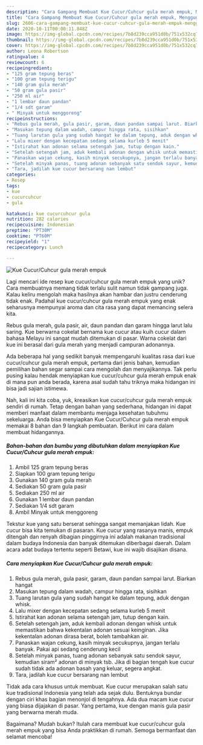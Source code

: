 ```yaml
---
description: "Cara Gampang Membuat Kue Cucur/Cuhcur gula merah empuk, Menggugah Selera"
title: "Cara Gampang Membuat Kue Cucur/Cuhcur gula merah empuk, Menggugah Selera"
slug: 2606-cara-gampang-membuat-kue-cucur-cuhcur-gula-merah-empuk-menggugah-selera
date: 2020-10-11T00:00:11.848Z
image: https://img-global.cpcdn.com/recipes/7b8d239cca951d0b/751x532cq70/kue-cucurcuhcur-gula-merah-empuk-foto-resep-utama.jpg
thumbnail: https://img-global.cpcdn.com/recipes/7b8d239cca951d0b/751x532cq70/kue-cucurcuhcur-gula-merah-empuk-foto-resep-utama.jpg
cover: https://img-global.cpcdn.com/recipes/7b8d239cca951d0b/751x532cq70/kue-cucurcuhcur-gula-merah-empuk-foto-resep-utama.jpg
author: Leona Robertson
ratingvalue: 4
reviewcount: 6
recipeingredient:
- "125 gram tepung beras"
- "100 gram tepung terigu"
- "140 gram gula merah"
- "50 gram gula pasir"
- "250 ml air"
- "1 lembar daun pandan"
- "1/4 sdt garam"
- " Minyak untuk menggoreng"
recipeinstructions:
- "Rebus gula merah, gula pasir, garam, daun pandan sampai larut. Biarkan hangat"
- "Masukan tepung dalam wadah, campur hingga rata, sisihkan"
- "Tuang larutan gula yang sudah hangat ke dalam tepung, aduk dengan whisk."
- "Lalu mixer dengan kecepatan sedang selama kurleb 5 menit"
- "Istirahat kan adonan selama setengah jam, tutup dengan kain."
- "Setelah setengah jam, aduk kembali adonan dengan whisk untuk memastikan bahwa kekentalan adonan sesuai keinginan. Jika kekentalan adonan dirasa berat, boleh tambahkan air."
- "Panaskan wajan cekung, kasih minyak secukupnya, jangan terlalu banyak. Pakai api sedang cenderung kecil"
- "Setelah minyak panas, tuang adonan sebanyak satu sendok sayur, kemudian siram² adonan di minyak tsb. Jika di bagian tengah kue cucur sudah tidak ada adonan basah yang keluar, segera angkat."
- "Tara, jadilah kue cucur bersarang nan lembut"
categories:
- Resep
tags:
- kue
- cucurcuhcur
- gula

katakunci: kue cucurcuhcur gula 
nutrition: 282 calories
recipecuisine: Indonesian
preptime: "PT30M"
cooktime: "PT60M"
recipeyield: "1"
recipecategory: Lunch

---
```



![Kue Cucur/Cuhcur gula merah empuk](https://img-global.cpcdn.com/recipes/7b8d239cca951d0b/751x532cq70/kue-cucurcuhcur-gula-merah-empuk-foto-resep-utama.jpg)

Lagi mencari ide resep kue cucur/cuhcur gula merah empuk yang unik? Cara membuatnya memang tidak terlalu sulit namun tidak gampang juga. Kalau keliru mengolah maka hasilnya akan hambar dan justru cenderung tidak enak. Padahal kue cucur/cuhcur gula merah empuk yang enak seharusnya mempunyai aroma dan cita rasa yang dapat memancing selera kita.

Rebus gula merah, gula pasir, air, daun pandan dan garam hingga larut lalu saring. Kue berwarna cokelat bernama kue cucur atau kuih cucur dalam bahasa Melayu ini sangat mudah ditemukan di pasar. Warna cokelat dari kue ini berasal dari gula merah yang menjadi campuran adonannya.

Ada beberapa hal yang sedikit banyak mempengaruhi kualitas rasa dari kue cucur/cuhcur gula merah empuk, pertama dari jenis bahan, kemudian pemilihan bahan segar sampai cara mengolah dan menyajikannya. Tak perlu pusing kalau hendak menyiapkan kue cucur/cuhcur gula merah empuk enak di mana pun anda berada, karena asal sudah tahu triknya maka hidangan ini bisa jadi sajian istimewa.


Nah, kali ini kita coba, yuk, kreasikan kue cucur/cuhcur gula merah empuk sendiri di rumah. Tetap dengan bahan yang sederhana, hidangan ini dapat memberi manfaat dalam membantu menjaga kesehatan tubuhmu sekeluarga. Anda bisa menyiapkan Kue Cucur/Cuhcur gula merah empuk memakai 8 bahan dan 9 langkah pembuatan. Berikut ini cara dalam membuat hidangannya.

<!--inarticleads1-->

##### Bahan-bahan dan bumbu yang dibutuhkan dalam menyiapkan Kue Cucur/Cuhcur gula merah empuk:

1. Ambil 125 gram tepung beras
1. Siapkan 100 gram tepung terigu
1. Gunakan 140 gram gula merah
1. Sediakan 50 gram gula pasir
1. Sediakan 250 ml air
1. Gunakan 1 lembar daun pandan
1. Sediakan 1/4 sdt garam
1. Ambil  Minyak untuk menggoreng


Tekstur kue yang satu berserat sehingga sangat memanjakan lidah. Kue cucur bisa kita temukan di pasaran. Kue cucur yang rasanya manis, empuk ditengah dan renyah dibagian pinggirnya ini adalah makanan tradisional dalam budaya Indonesia dan banyak ditemukan diberbagai daerah. Dalam acara adat budaya tertentu seperti Betawi, kue ini wajib disajikan disana. 

<!--inarticleads2-->

##### Cara menyiapkan Kue Cucur/Cuhcur gula merah empuk:

1. Rebus gula merah, gula pasir, garam, daun pandan sampai larut. Biarkan hangat
1. Masukan tepung dalam wadah, campur hingga rata, sisihkan
1. Tuang larutan gula yang sudah hangat ke dalam tepung, aduk dengan whisk.
1. Lalu mixer dengan kecepatan sedang selama kurleb 5 menit
1. Istirahat kan adonan selama setengah jam, tutup dengan kain.
1. Setelah setengah jam, aduk kembali adonan dengan whisk untuk memastikan bahwa kekentalan adonan sesuai keinginan. Jika kekentalan adonan dirasa berat, boleh tambahkan air.
1. Panaskan wajan cekung, kasih minyak secukupnya, jangan terlalu banyak. Pakai api sedang cenderung kecil
1. Setelah minyak panas, tuang adonan sebanyak satu sendok sayur, kemudian siram² adonan di minyak tsb. Jika di bagian tengah kue cucur sudah tidak ada adonan basah yang keluar, segera angkat.
1. Tara, jadilah kue cucur bersarang nan lembut


Tidak ada cara khusus untuk membuat. Kue cucur merupakan salah satu kue tradisional Indonesia yang telah ada sejak dulu. Bentuknya bundar dengan ciri khas bagian menonjol di tengahnya. Ada dua macam kue cucur yang biasa dijajakan di pasar. Yang pertama, kue dengan manis gula pasir yang berwarna merah muda. 

Bagaimana? Mudah bukan? Itulah cara membuat kue cucur/cuhcur gula merah empuk yang bisa Anda praktikkan di rumah. Semoga bermanfaat dan selamat mencoba!

